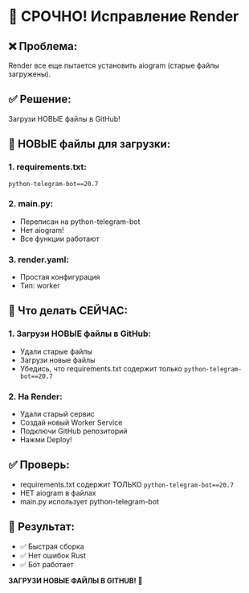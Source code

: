 # 🚨 СРОЧНО! Исправление Render

## ❌ **Проблема:**
Render все еще пытается установить aiogram (старые файлы загружены).

## ✅ **Решение:**
Загрузи НОВЫЕ файлы в GitHub!

## 📁 **НОВЫЕ файлы для загрузки:**

### **1. requirements.txt:**
```
python-telegram-bot==20.7
```

### **2. main.py:**
- Переписан на python-telegram-bot
- Нет aiogram!
- Все функции работают

### **3. render.yaml:**
- Простая конфигурация
- Тип: worker

## 🚀 **Что делать СЕЙЧАС:**

### **1. Загрузи НОВЫЕ файлы в GitHub:**
- Удали старые файлы
- Загрузи новые файлы
- Убедись, что requirements.txt содержит только `python-telegram-bot==20.7`

### **2. На Render:**
- Удали старый сервис
- Создай новый Worker Service
- Подключи GitHub репозиторий
- Нажми Deploy!

## ✅ **Проверь:**
- requirements.txt содержит ТОЛЬКО `python-telegram-bot==20.7`
- НЕТ aiogram в файлах
- main.py использует python-telegram-bot

## 🎯 **Результат:**
- ✅ Быстрая сборка
- ✅ Нет ошибок Rust
- ✅ Бот работает

**ЗАГРУЗИ НОВЫЕ ФАЙЛЫ В GITHUB! 🚀**
